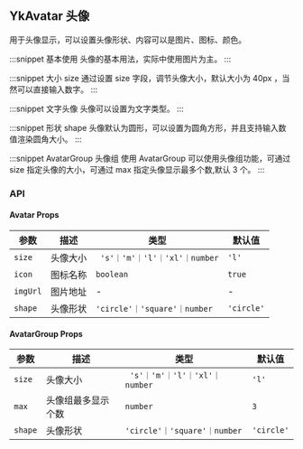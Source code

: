 ## YkAvatar 头像

用于头像显示，可以设置头像形状、内容可以是图片、图标、颜色。

:::snippet
基本使用
头像的基本用法，实际中使用图片为主。
<AvatarBasic/>
:::

:::snippet
大小 size
通过设置 size 字段，调节头像大小，默认大小为 40px ，当然可以直接输入数字。
<AvatarSize/>
:::

:::snippet
文字头像
头像可以设置为文字类型。
<AvatarText/>
:::

:::snippet
形状 shape
头像默认为圆形，可以设置为圆角方形，并且支持输入数值渲染圆角大小。
<AvatarShape/>
:::

:::snippet
AvatarGroup 头像组
使用 AvatarGroup 可以使用头像组功能，可通过 size 指定头像的大小，可通过 max 指定头像显示最多个数,默认 3 个。
<AvatarGroup/>
:::

### API

#### Avatar Props

| 参数     | 描述     | 类型                           | 默认值     |
| -------- | -------- | ------------------------------ | ---------- |
| `size`   | 头像大小 | ` 's'｜'m'｜'l'｜'xl'｜number` | `'l'`      |
| `icon`   | 图标名称 | `boolean`                      | `true`     |
| `imgUrl` | 图片地址 | -                              | -          |
| `shape`  | 头像形状 | `'circle'｜'square'｜number`   | `'circle'` |

#### AvatarGroup Props

| 参数    | 描述               | 类型                           | 默认值     |
| ------- | ------------------ | ------------------------------ | ---------- |
| `size`  | 头像大小           | ` 's'｜'m'｜'l'｜'xl'｜number` | `'l'`      |
| `max`   | 头像组最多显示个数 | `number`                       | `3`        |
| `shape` | 头像形状           | `'circle'｜'square'｜number`   | `'circle'` |

